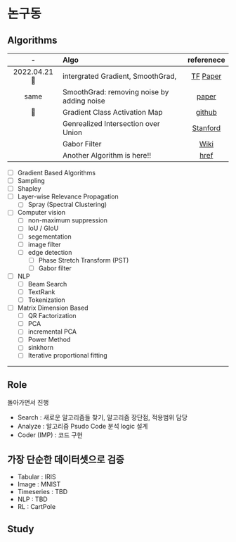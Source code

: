 # 논구동 

## Algorithms 

|-|Algo| referenece  |
|:-:|:--|:-:|
|2022.04.21 🚀|intergrated Gradient, SmoothGrad,  |[TF](https://www.tensorflow.org/tutorials/interpretability/integrated_gradients?hl=ko) [Paper](https://arxiv.org/abs/1703.01365)| 
|same | SmoothGrad: removing noise by adding noise | [paper](https://arxiv.org/abs/1706.03825)
|🚀|Gradient Class Activation Map |[github](https://github.com/jacobgil/pytorch-grad-cam)|
| |Genrealized Intersection over Union | [Stanford](https://giou.stanford.edu/)|
| |Gabor Filter | [Wiki](https://en.wikipedia.org/wiki/Gabor_filter)
| |Another Algorithm is here!! | [href](www.naver.com)  | 



- [ ] Gradient Based Algorithms 
- [ ] Sampling
- [ ] Shapley 
- [ ] Layer-wise Relevance Propagation 
  - [ ] Spray (Spectral Clustering)
- [ ] Computer vision 
  - [ ] non-maximum suppression
  - [ ] IoU / GIoU 
  - [ ] segementation 
  - [ ] image filter 
  - [ ] edge detection 
    - [ ] Phase Stretch Transform (PST)  
    - [ ] Gabor filter
- [ ] NLP 
  - [ ] Beam Search 
  - [ ] TextRank
  - [ ] Tokenization
- [ ] Matrix Dimension Based 
  - [ ] QR Factorization 
  - [ ] PCA 
  - [ ] incremental PCA
  - [ ] Power Method 
  - [ ] sinkhorn 
  - [ ] Iterative proportional fitting

---
## Role 

돌아가면서 진행 

- Search  : 새로운 알고리즘들 찾기, 알고리즘 장단점, 적용범위 담당
- Analyze : 알고리즘 Psudo Code 분석 logic 설계 
- Coder (IMP) : 코드 구현

## 가장 단순한 데이터셋으로 검증 

- Tabular : IRIS 
- Image : MNIST 
- Timeseries : TBD
- NLP : TBD
- RL : CartPole 


## Study 





